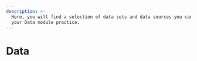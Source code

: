 ```yaml
---
description: >-
  Here, you will find a selection of data sets and data sources you can use for
  your Data module practice.
---
```


# Data





